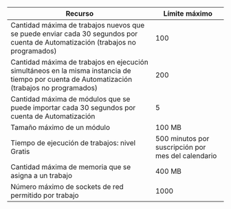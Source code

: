 | Recurso | Límite máximo |
| --- | --- |
| Cantidad máxima de trabajos nuevos que se puede enviar cada 30 segundos por cuenta de Automatización (trabajos no programados) |100 |
| Cantidad máxima de trabajos en ejecución simultáneos en la misma instancia de tiempo por cuenta de Automatización (trabajos no programados) |200 |
| Cantidad máxima de módulos que se puede importar cada 30 segundos por cuenta de Automatización |5 |
| Tamaño máximo de un módulo |100 MB |
| Tiempo de ejecución de trabajos: nivel Gratis |500 minutos por suscripción por mes del calendario |
| Cantidad máxima de memoria que se asigna a un trabajo |400 MB |
| Número máximo de sockets de red permitido por trabajo |1000 |

<!---HONumber=AcomDC_0803_2016-->